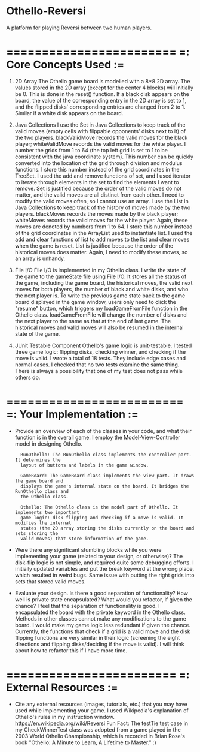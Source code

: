 # Othello-Reversi
A platform for playing Reversi between two human players.

========================
=: Core Concepts Used :=
========================

  1. 2D Array
        The Othello game board is modelled with a 8*8 2D array. The values stored in
        the 2D array (except for the center 4 blocks) will initially be 0. This is
        done in the reset() function. If a black disk appears on the board, the value
        of the corresponding entry in the 2D array is set to 1, and the flipped disks'
        corresponding entries are changed from 2 to 1. Similar if a white disk appears
        on the board.

  3. Java Collections
        I use the Set in Java Collections to keep track of the valid moves (empty cells
        with flippable opponents' disks next to it) of the two players. blackValidMove
        records the valid moves for the black player; whiteValidMove records the valid
        moves for the white player. I number the grids from 1 to 64 (the top left grid
        is set to 1 to be consistent with the java coordinate system). This number can
        be quickly converted into the location of the grid through division and modulus
        functions. I store this number instead of the grid coordinates in the TreeSet. I
        used the add and remove functions of set, and I used iterator to iterate through
        elements in the set to find the elements I want to remove.
        Set is justified because the order of the valid moves do not matter, and the valid
        moves are all distinct from each other. I need to modify the valid moves often,
        so I cannot use an array.
        I use the List in Java Collections to keep track of the history of moves made by
        the two players. blackMoves records the moves made by the black player; whiteMoves
        records the valid moves for the white player. Again, these moves are denoted by
        numbers from 1 to 64. I store this number instead of the grid coordinates in the
        ArrayList used to instantiate list. I used the add and clear functions of list to
        add moves to the list and clear moves when the game is reset.
        List is justified because the order of the historical moves does matter. Again, I
        need to modify these moves, so an array is unhandy.

  4. File I/O
        File I/O is implemented in my Othello class. I write the state of the game to the
        gameState file using File I/O. It stores all the status of the game, including the
        game board, the historical moves, the valid next moves for both players, the number
        of black and white disks, and who the next player is. To write the previous game
        state back to the game board displayed in the game window, users only need to click
        the "resume" button, which triggers my loadGameFromFile function in the Othello class.
        loadGameFromFile will change the number of disks and the next player to the same as
        that at the end of last game. The historical moves and valid moves will also be
        resumed in the internal state of the game.

  5. JUnit Testable Component
        Othello's game logic is unit-testable. I tested three game logic: flipping disks,
        checking winner, and checking if the move is valid. I wrote a total of 18 tests.
        They include edge cases and normal cases. I checked that no two tests examine the
        same thing. There is always a possibility that one of my test does not pass while
        others do.


=========================
=: Your Implementation :=
=========================

- Provide an overview of each of the classes in your code, and what their
  function is in the overall game.
        I employ the Model-View-Controller model in designing Othello.

        RunOthello: The RunOthello class implements the controller part. It determines the
        layout of buttons and labels in the game window.

        GameBoard: The GameBoard class implements the view part. It draws the game board and
        displays the game's internal state on the board. It bridges the RunOthello class and
        the Othello class.

        Othello: The Othello class is the model part of Othello. It implements two important
        game logic: disk flipping and checking if a move is valid. It modifies the internal
        states (the 2D array storing the disks currently on the board and sets storing the
        valid moves) that store information of the game.

- Were there any significant stumbling blocks while you were implementing your
  game (related to your design, or otherwise)?
        The disk-flip logic is not simple, and required quite some debugging efforts.
        I initially updated variables and put the break keyword at the wrong place, which
        resulted in weird bugs. Same issue with putting the right grids into sets that
        stored valid moves.

- Evaluate your design. Is there a good separation of functionality? How well is
  private state encapsulated? What would you refactor, if given the chance?
        I feel that the separation of functionality is good. I encapsulated the board
        with the private keyword in the Othello class. Methods in other classes cannot
        make any modifications to the game board.
        I would make my game logic less redundant if given the chance. Currently, the
        functions that check if a grid is a valid move and the disk flipping functions
        are very similar in their logic (screening the eight directions and flipping
        disks/deciding if the move is valid). I will think about how to refactor this if
        I have more time.

========================
=: External Resources :=
========================

- Cite any external resources (images, tutorials, etc.) that you may have used 
  while implementing your game.
        I used Wikipedia's explanation of Othello's rules in my instruction window.
        https://en.wikipedia.org/wiki/Reversi
        Fun Fact: The testTie test case in my CheckWinnerTest class was adopted from a game
        played in the 2003 World Othello Championship, which is recorded in Brian Rose's book
        "Othello: A Minute to Learn, A Lifetime to Master." :)
